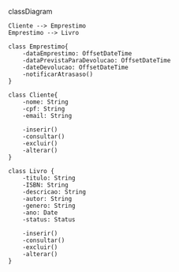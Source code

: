classDiagram

    Cliente --> Emprestimo
    Emprestimo --> Livro
    
    class Emprestimo{
        -dataEmprestimo: OffsetDateTime
        -dataPrevistaParaDevolucao: OffsetDateTime
        -dateDevolucao: OffsetDateTime
        -notificarAtrasaso()
    }
    
    class Cliente{
        -nome: String
        -cpf: String
        -email: String

        -inserir()
        -consultar()
        -excluir()
        -alterar()
    }

    class Livro {
        -titulo: String
        -ISBN: String
        -descricao: String
        -autor: String
        -genero: String
        -ano: Date
        -status: Status
        
        -inserir()
        -consultar()
        -excluir()
        -alterar()
    }

    